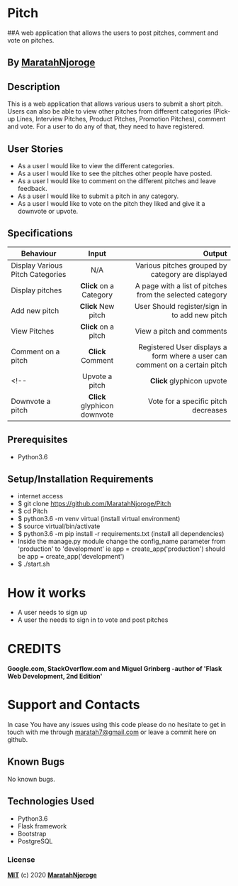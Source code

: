 # Pitch

##A web application that allows the users to post pitches, comment and vote on pitches.

## By [MaratahNjoroge](https://github.com/)


## Description
This is a web application that allows various users to submit a short pitch. Users can also be able to view other pitches from different categories (Pick-up Lines, Interview Pitches, Product Pitches, Promotion Pitches), comment and vote. For a user to do any of that, they need to have registered.

## User Stories
* As a user I would like to view the different categories.
* As a user I would like to see the pitches other people have posted.
* As a user I would like to comment on the different pitches and leave feedback.
* As a user I would like to submit a pitch in any category.
* As a user I would like to vote on the pitch they liked and give it a downvote or upvote.

## Specifications
| Behaviour | Input | Output |
| --------------- | :----------:| --------: |
|Display Various Pitch Categories | N/A | Various pitches grouped by category are displayed |
|Display pitches | **Click** on a Category| A page with a list of pitches from the selected category |
|Add new pitch | **Click** New pitch | User Should register/sign in to add new pitch |
|View Pitches | **Click** on a pitch | View a pitch and comments |
|Comment on a pitch | **Click** Comment | Registered User displays a form where a user can comment on a certain pitch |
<!-- |Upvote a pitch | **Click** glyphicon upvote | Vote for a specific pitch increases |
|Downvote a pitch | **Click** glyphicon downvote | Vote for a specific pitch decreases | -->

## Prerequisites
* Python3.6

## Setup/Installation Requirements
* internet access
* $ git clone https://github.com/MaratahNjoroge/Pitch
* $ cd Pitch
* $ python3.6 -m venv virtual (install virtual environment)
* $ source virtual/bin/activate
* $ python3.6 -m pip install -r requirements.txt (install all dependencies)
* Inside the manage.py module change the config_name parameter from 'production' to 'development' ie app = create_app('production') should be app = create_app('development')
* $ ./start.sh


# How it works

* A user needs to sign up
* A user the needs to sign in to vote and post pitches

# CREDITS

#### Google.com, StackOverflow.com and Miguel Grinberg -author of 'Flask Web Development, 2nd Edition'


# Support and Contacts

In case You have any issues using this code please do no hesitate to get in touch with me through maratah7@gmail.com or leave a commit here on github.


## Known Bugs
No known bugs.

## Technologies Used
- Python3.6
- Flask framework
- Bootstrap
- PostgreSQL

### License

**[MIT](./LICENSE)** (c) 2020 **[MaratahNjoroge](https://maratahnjoroge.github.io/Portfolio-LP/)**
